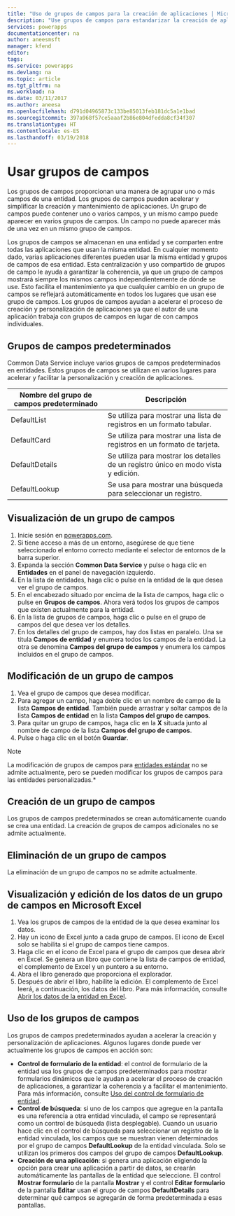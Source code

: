 ```yaml
---
title: "Uso de grupos de campos para la creación de aplicaciones | Microsoft Docs"
description: "Use grupos de campos para estandarizar la creación de aplicaciones en la base de datos."
services: powerapps
documentationcenter: na
author: aneesmsft
manager: kfend
editor: 
tags: 
ms.service: powerapps
ms.devlang: na
ms.topic: article
ms.tgt_pltfrm: na
ms.workload: na
ms.date: 03/11/2017
ms.author: aneesa
ms.openlocfilehash: d791d04965873c133be85013feb181dc5a1e1bad
ms.sourcegitcommit: 397a968f57ce5aaaf2b86e804dfedda8cf34f307
ms.translationtype: HT
ms.contentlocale: es-ES
ms.lasthandoff: 03/19/2018
---
```

# <a name="use-field-groups"></a>Usar grupos de campos
Los grupos de campos proporcionan una manera de agrupar uno o más campos de una entidad. Los grupos de campos pueden acelerar y simplificar la creación y mantenimiento de aplicaciones. Un grupo de campos puede contener uno o varios campos, y un mismo campo puede aparecer en varios grupos de campos. Un campo no puede aparecer más de una vez en un mismo grupo de campos.

Los grupos de campos se almacenan en una entidad y se comparten entre todas las aplicaciones que usan la misma entidad. En cualquier momento dado, varias aplicaciones diferentes pueden usar la misma entidad y grupos de campos de esa entidad. Esta centralización y uso compartido de grupos de campo le ayuda a garantizar la coherencia, ya que un grupo de campos mostrará siempre los mismos campos independientemente de dónde se use. Esto facilita el mantenimiento ya que cualquier cambio en un grupo de campos se reflejará automáticamente en todos los lugares que usan ese grupo de campos. Los grupos de campos ayudan a acelerar el proceso de creación y personalización de aplicaciones ya que el autor de una aplicación trabaja con grupos de campos en lugar de con campos individuales.

## <a name="default-field-groups"></a>Grupos de campos predeterminados
Common Data Service incluye varios grupos de campos predeterminados en entidades. Estos grupos de campos se utilizan en varios lugares para acelerar y facilitar la personalización y creación de aplicaciones.

| Nombre del grupo de campos predeterminado | Descripción |
| --- | --- |
| DefaultList |Se utiliza para mostrar una lista de registros en un formato tabular. |
| DefaultCard |Se utiliza para mostrar una lista de registros en un formato de tarjeta. |
| DefaultDetails |Se utiliza para mostrar los detalles de un registro único en modo vista y edición. |
| DefaultLookup |Se usa para mostrar una búsqueda para seleccionar un registro. |

## <a name="view-a-field-group"></a>Visualización de un grupo de campos
1. Inicie sesión en [powerapps.com](https://web.powerapps.com).
2. Si tiene acceso a más de un entorno, asegúrese de que tiene seleccionado el entorno correcto mediante el selector de entornos de la barra superior.
3. Expanda la sección **Common Data Service** y pulse o haga clic en **Entidades** en el panel de navegación izquierdo.
4. En la lista de entidades, haga clic o pulse en la entidad de la que desea ver el grupo de campos.
5. En el encabezado situado por encima de la lista de campos, haga clic o pulse en **Grupos de campos**. Ahora verá todos los grupos de campos que existen actualmente para la entidad.
6. En la lista de grupos de campos, haga clic o pulse en el grupo de campos del que desea ver los detalles.
7. En los detalles del grupo de campos, hay dos listas en paralelo. Una se titula **Campos de entidad** y enumera todos los campos de la entidad. La otra se denomina **Campos del grupo de campos** y enumera los campos incluidos en el grupo de campos.

## <a name="modify-a-field-group"></a>Modificación de un grupo de campos
1. Vea el grupo de campos que desea modificar.
2. Para agregar un campo, haga doble clic en un nombre de campo de la lista **Campos de entidad**. También puede arrastrar y soltar campos de la lista **Campos de entidad** en la lista **Campos del grupo de campos**.
3. Para quitar un grupo de campos, haga clic en la **X** situada junto al nombre de campo de la lista **Campos del grupo de campos**.
4. Pulse o haga clic en el botón **Guardar**.

> [!NOTE]
> La modificación de grupos de campos para [entidades estándar](guided-learning/manage-data.yml#step-2) no se admite actualmente, pero se pueden modificar los grupos de campos para las entidades personalizadas.*

## <a name="creating-a-field-group"></a>Creación de un grupo de campos
Los grupos de campos predeterminados se crean automáticamente cuando se crea una entidad. La creación de grupos de campos adicionales no se admite actualmente.

## <a name="delete-a-field-group"></a>Eliminación de un grupo de campos
La eliminación de un grupo de campos no se admite actualmente.

## <a name="view-and-edit-field-group-data-in-microsoft-excel"></a>Visualización y edición de los datos de un grupo de campos en Microsoft Excel
1. Vea los grupos de campos de la entidad de la que desea examinar los datos.
2. Hay un icono de Excel junto a cada grupo de campos. El icono de Excel solo se habilita si el grupo de campos tiene campos.
3. Haga clic en el icono de Excel para el grupo de campos que desea abrir en Excel. Se genera un libro que contiene la lista de campos de entidad, el complemento de Excel y un puntero a su entorno.
4. Abra el libro generado que proporciona el explorador.
5. Después de abrir el libro, habilite la edición. El complemento de Excel leerá, a continuación, los datos del libro. Para más información, consulte [Abrir los datos de la entidad en Excel](data-platform-interactive-excel.md).

## <a name="field-group-usage"></a>Uso de los grupos de campos
Los grupos de campos predeterminados ayudan a acelerar la creación y personalización de aplicaciones. Algunos lugares donde puede ver actualmente los grupos de campos en acción son:

* **Control de formulario de la entidad**: el control de formulario de la entidad usa los grupos de campos predeterminados para mostrar formularios dinámicos que le ayudan a acelerar el proceso de creación de aplicaciones, a garantizar la coherencia y a facilitar el mantenimiento. Para más información, consulte [Uso del control de formulario de entidad](entity-form-control.md).
* **Control de búsqueda**: si uno de los campos que agregue en la pantalla es una referencia a otra entidad vinculada, el campo se representará como un control de búsqueda (lista desplegable). Cuando un usuario hace clic en el control de búsqueda para seleccionar un registro de la entidad vinculada, los campos que se muestran vienen determinados por el grupo de campos **DefaultLookup** de la entidad vinculada. Solo se utilizan los primeros dos campos del grupo de campos **DefaultLookup**.
* **Creación de una aplicación**: si genera una aplicación eligiendo la opción para crear una aplicación a partir de datos, se crearán automáticamente las pantallas de la entidad que seleccione. El control **Mostrar formulario** de la pantalla **Mostrar** y el control **Editar formulario** de la pantalla **Editar** usan el grupo de campos **DefaultDetails** para determinar qué campos se agregarán de forma predeterminada a esas pantallas.

